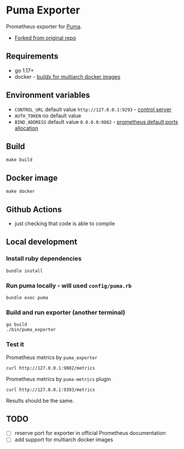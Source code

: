 # Puma Exporter

Prometheus exporter for [Puma](https://github.com/puma/puma).

- [Forked from original repo](https://github.com:sapcc/puma-exporter)

## Requirements

- go 1.17+
- docker - [buildx for multiarch docker images](https://docs.docker.com/buildx/working-with-buildx/#build-multi-platform-images)

## Environment variables

- `CONTROL_URL` default value `http://127.0.0.1:9293` - [control server](https://github.com/puma/puma#controlstatus-server)
- `AUTH_TOKEN` no default value
- `BIND_ADDRESS` default value `0.0.0.0:9882` - [prometheus default ports allocation](https://github.com/prometheus/prometheus/wiki/Default-port-allocations)

## Build

```
make build
```

## Docker image

```
make docker
```

## Github Actions

- just checking that code is able to compile

## Local development

### Install ruby dependencies

```
bundle install
```

###  Run puma locally - will used `config/puma.rb`

```
bundle exec puma
```

### Build and run exporter (another terminal)

```
go build
./bin/puma_exporter
```

### Test it

Prometheus metrics by `puma_exporter`

```
curl http://127.0.0.1:9882/metrics
```

Prometheus metrics by `puma-metrics` plugin

```
curl http://127.0.0.1:9393/metrics
```

Results should be the same.

## TODO

- [ ] reserve port for exporter in official Prometheus documentation
- [ ] add support for multiarch docker images
